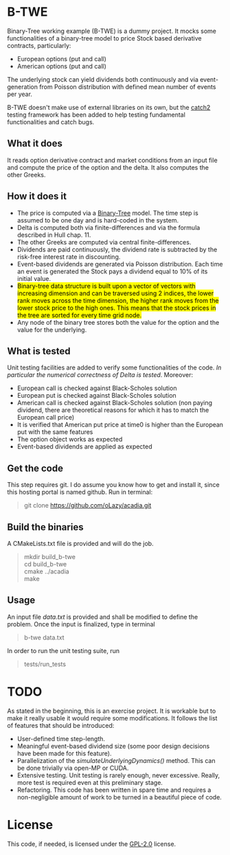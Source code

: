 # B-TWE

Binary-Tree working example (B-TWE) is a dummy project.
It mocks some functionalities of a binary-tree model to price Stock based derivative contracts, particularly:
* European options (put and call)
* American options (put and call)

The underlying stock can yield dividends both continuously and via event-generation from Poisson distribution with defined mean number of events per year.

B-TWE doesn't make use of external libraries on its own, but the [catch2](https://github.com/catchorg/Catch2) testing framework has been added to help testing fundamental functionalities and catch bugs.
## What it does
It reads option derivative contract and market conditions from an input file and compute the price of the option and the delta.
It also computes the other Greeks. 
## How it does it
* The price is computed via a [Binary-Tree](https://en.wikipedia.org/wiki/Binomial_options_pricing_model) model.
The time step is assumed to be one day and is hard-coded in the system.
* Delta is computed both via finite-differences and via the formula described in Hull chap. 11.
* The other Greeks are computed via central finite-differences.
* Dividends are paid continuously, the dividend rate is subtracted by the risk-free interest rate in discounting. 
* Event-based dividends are generated via Poisson distribution. Each time an event is generated the Stock pays a dividend equal to 10% of its initial value. 
* <mark>Binary-tree data structure is built upon a vector of vectors with increasing dimension and can be traversed using 2 indices, the lower rank moves across the time dimension, the higher rank moves from the lower stock price to the high ones. This means that the stock prices in the tree are sorted for every time grid node.</mark>
* Any node of the binary tree stores both the value for the option and the value for the underlying. 
## What is tested
Unit testing facilities are added to verify some functionalities of the code. *In particular the numerical correctness of Delta is tested*.
Moreover:
* European call is checked against Black-Scholes solution
* European put is checked against Black-Scholes solution
* American call is checked against Black-Scholes solution (non paying dividend, there are theoretical reasons for which it has to match the European call price)
* It is verified that American put price at time0 is higher than the European put with the same features
* The option object works as expected
* Event-based dividends are applied as expected
## Get the code 
This step requires git. I do assume you know how to get and install it, since this hosting portal is named github.
Run in terminal: 
> git clone https://github.com/oLazy/acadia.git
## Build the binaries
A CMakeLists.txt file is provided and will do the job. 
> mkdir build_b-twe \
cd build_b-twe \
cmake ../acadia \
make
## Usage
An input file *data.txt* is provided and shall be modified to define the problem.
Once the input is finalized, type in terminal
> b-twe data.txt

In order to run the unit testing suite, run 
> tests/run_tests

# TODO
As stated in the beginning, this is an exercise project. 
It is workable but to make it really usable it would require some modifications.
It follows the list of features that should be introduced:
* User-defined time step-length.
* Meaningful event-based dividend size (some poor design decisions have been made for this feature).
* Parallelization of the *simulateUnderlyingDynamics()* method. This can be done trivially via open-MP or CUDA. 
* Extensive testing. Unit testing is rarely enough, never excessive. Really, more test is required even at this preliminary stage. 
* Refactoring. This code has been written in spare time and requires a non-negligible amount of work to be turned in a beautiful piece of code. 

# License
This code, if needed, is licensed under the [GPL-2.0](https://opensource.org/licenses/gpl-2.0.php) license.
